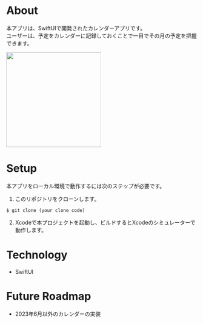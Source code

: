 # About

本アプリは、SwiftUIで開発されたカレンダーアプリです。  
ユーザーは、予定をカレンダーに記録しておくことで一目でその月の予定を把握できます。

<img src="https://github.com/TakuyaAsaoka/swift-project/assets/119467555/b6ebf762-7d87-4574-87c5-6b7529300dde)" width="250">

# Setup

本アプリをローカル環境で動作するには次のステップが必要です。

1. このリポジトリをクローンします。

```
$ git clone (your clone code)
```

2. Xcodeで本プロジェクトを起動し、ビルドするとXcodeのシミュレーターで動作します。

# Technology

- SwiftUI

# Future Roadmap

- 2023年6月以外のカレンダーの実装
